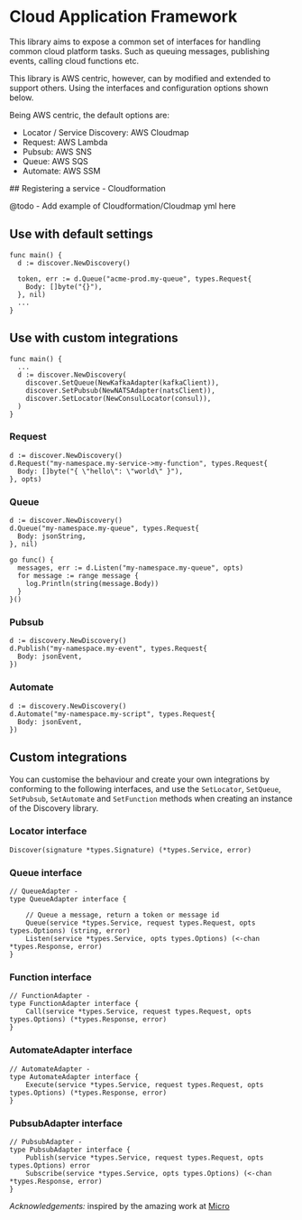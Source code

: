 # Cloud Application Framework

This library aims to expose a common set of interfaces for handling common cloud platform tasks. Such as queuing messages, publishing events, calling cloud functions etc.

This library is AWS centric, however, can by modified and extended to support others. Using the interfaces and configuration options shown below.

Being AWS centric, the default options are:

- Locator / Service Discovery: AWS Cloudmap
- Request: AWS Lambda
- Pubsub: AWS SNS
- Queue: AWS SQS
- Automate: AWS SSM

## Registering a service - Cloudformation

@todo - Add example of Cloudformation/Cloudmap yml here


## Use with default settings

```golang
func main() {
  d := discover.NewDiscovery()

  token, err := d.Queue("acme-prod.my-queue", types.Request{
    Body: []byte("{}"),
  }, nil)
  ...
}
```

## Use with custom integrations

```golang
func main() {
  ...
  d := discover.NewDiscovery(
    discover.SetQueue(NewKafkaAdapter(kafkaClient)),
    discover.SetPubsub(NewNATSAdapter(natsClient)),
    discover.SetLocator(NewConsulLocator(consul)),
  )
}
```

### Request

```golang
d := discover.NewDiscovery()
d.Request("my-namespace.my-service->my-function", types.Request{
  Body: []byte("{ \"hello\": \"world\" }"),
}, opts)
```

### Queue

```golang
d := discover.NewDiscovery()
d.Queue("my-namespace.my-queue", types.Request{
  Body: jsonString,
}, nil)

go func() {
  messages, err := d.Listen("my-namespace.my-queue", opts)
  for message := range message {
    log.Println(string(message.Body))
  }
}()
```

### Pubsub

```golang
d := discovery.NewDiscovery()
d.Publish("my-namespace.my-event", types.Request{
  Body: jsonEvent,
})
```

### Automate

```golang
d := discovery.NewDiscovery()
d.Automate("my-namespace.my-script", types.Request{
  Body: jsonEvent,
})
```

## Custom integrations

You can customise the behaviour and create your own integrations by conforming to the following interfaces, and use the `SetLocator`, `SetQueue`, `SetPubsub`, `SetAutomate` and `SetFunction` methods when creating an instance of the Discovery library.

### Locator interface

```golang
Discover(signature *types.Signature) (*types.Service, error)
```

### Queue interface

```golang
// QueueAdapter -
type QueueAdapter interface {

	// Queue a message, return a token or message id
	Queue(service *types.Service, request types.Request, opts types.Options) (string, error)
	Listen(service *types.Service, opts types.Options) (<-chan *types.Response, error)
}
```

### Function interface

```golang
// FunctionAdapter -
type FunctionAdapter interface {
	Call(service *types.Service, request types.Request, opts types.Options) (*types.Response, error)
}
```

### AutomateAdapter interface

```golang
// AutomateAdapter -
type AutomateAdapter interface {
	Execute(service *types.Service, request types.Request, opts types.Options) (*types.Response, error)
}
```

### PubsubAdapter interface

```golang
// PubsubAdapter -
type PubsubAdapter interface {
	Publish(service *types.Service, request types.Request, opts types.Options) error
	Subscribe(service *types.Service, opts types.Options) (<-chan *types.Response, error)
}
```

_Acknowledgements:_ inspired by the amazing work at [Micro](https://github.com/micro/micro)
